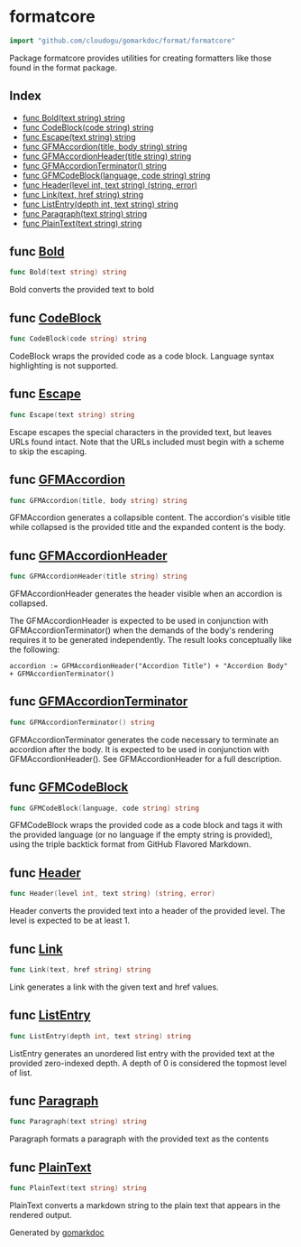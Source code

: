 <!-- Code generated by gomarkdoc. DO NOT EDIT -->

# formatcore

```go
import "github.com/cloudogu/gomarkdoc/format/formatcore"
```

Package formatcore provides utilities for creating formatters like those found in the format package.

## Index

- [func Bold(text string) string](<#func-bold>)
- [func CodeBlock(code string) string](<#func-codeblock>)
- [func Escape(text string) string](<#func-escape>)
- [func GFMAccordion(title, body string) string](<#func-gfmaccordion>)
- [func GFMAccordionHeader(title string) string](<#func-gfmaccordionheader>)
- [func GFMAccordionTerminator() string](<#func-gfmaccordionterminator>)
- [func GFMCodeBlock(language, code string) string](<#func-gfmcodeblock>)
- [func Header(level int, text string) (string, error)](<#func-header>)
- [func Link(text, href string) string](<#func-link>)
- [func ListEntry(depth int, text string) string](<#func-listentry>)
- [func Paragraph(text string) string](<#func-paragraph>)
- [func PlainText(text string) string](<#func-plaintext>)


## func [Bold](<https://github.com/cloudogu/gomarkdoc/blob/master/format/formatcore/base.go#L14>)

```go
func Bold(text string) string
```

Bold converts the provided text to bold

## func [CodeBlock](<https://github.com/cloudogu/gomarkdoc/blob/master/format/formatcore/base.go#L24>)

```go
func CodeBlock(code string) string
```

CodeBlock wraps the provided code as a code block. Language syntax highlighting is not supported.

## func [Escape](<https://github.com/cloudogu/gomarkdoc/blob/master/format/formatcore/base.go#L136>)

```go
func Escape(text string) string
```

Escape escapes the special characters in the provided text, but leaves URLs found intact. Note that the URLs included must begin with a scheme to skip the escaping.

## func [GFMAccordion](<https://github.com/cloudogu/gomarkdoc/blob/master/format/formatcore/base.go#L99>)

```go
func GFMAccordion(title, body string) string
```

GFMAccordion generates a collapsible content. The accordion's visible title while collapsed is the provided title and the expanded content is the body.

## func [GFMAccordionHeader](<https://github.com/cloudogu/gomarkdoc/blob/master/format/formatcore/base.go#L112>)

```go
func GFMAccordionHeader(title string) string
```

GFMAccordionHeader generates the header visible when an accordion is collapsed.

The GFMAccordionHeader is expected to be used in conjunction with GFMAccordionTerminator\(\) when the demands of the body's rendering requires it to be generated independently. The result looks conceptually like the following:

```
accordion := GFMAccordionHeader("Accordion Title") + "Accordion Body" + GFMAccordionTerminator()
```

## func [GFMAccordionTerminator](<https://github.com/cloudogu/gomarkdoc/blob/master/format/formatcore/base.go#L119>)

```go
func GFMAccordionTerminator() string
```

GFMAccordionTerminator generates the code necessary to terminate an accordion after the body. It is expected to be used in conjunction with GFMAccordionHeader\(\). See GFMAccordionHeader for a full description.

## func [GFMCodeBlock](<https://github.com/cloudogu/gomarkdoc/blob/master/format/formatcore/base.go#L43>)

```go
func GFMCodeBlock(language, code string) string
```

GFMCodeBlock wraps the provided code as a code block and tags it with the provided language \(or no language if the empty string is provided\), using the triple backtick format from GitHub Flavored Markdown.

## func [Header](<https://github.com/cloudogu/gomarkdoc/blob/master/format/formatcore/base.go#L49>)

```go
func Header(level int, text string) (string, error)
```

Header converts the provided text into a header of the provided level. The level is expected to be at least 1.

## func [Link](<https://github.com/cloudogu/gomarkdoc/blob/master/format/formatcore/base.go#L72>)

```go
func Link(text, href string) string
```

Link generates a link with the given text and href values.

## func [ListEntry](<https://github.com/cloudogu/gomarkdoc/blob/master/format/formatcore/base.go#L87>)

```go
func ListEntry(depth int, text string) string
```

ListEntry generates an unordered list entry with the provided text at the provided zero\-indexed depth. A depth of 0 is considered the topmost level of list.

## func [Paragraph](<https://github.com/cloudogu/gomarkdoc/blob/master/format/formatcore/base.go#L124>)

```go
func Paragraph(text string) string
```

Paragraph formats a paragraph with the provided text as the contents

## func [PlainText](<https://github.com/cloudogu/gomarkdoc/blob/master/format/formatcore/base.go#L173>)

```go
func PlainText(text string) string
```

PlainText converts a markdown string to the plain text that appears in the rendered output.

Generated by [gomarkdoc](<https://github.com/cloudogu/gomarkdoc>)
